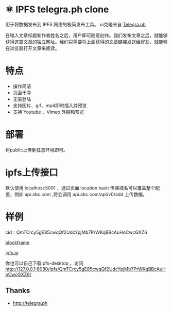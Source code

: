 
# ⚛ IPFS telegra.ph clone

用于将数据发布到 IPFS 网络的极简发布工具。
ui克隆来自 [Telegra.ph](http://telegra.ph)

在输入文章标题和作者姓名之后，用户即可随意创作。我们发布文章之后，就能够获得这篇文章的独立网址。我们只需要将上面获得的文章链接发送给好友，就能够在浏览器打开文章来阅读。

# 特点
* 操作简洁
* 页面干净
* 无需登陆
* 支持图片、gif、mp4即时插入并预览
* 支持 Youtube 、Vimeo 外链和预览

# 部署 

将public上传到任意环境即可。

# ipfs上传接口

默认使用 localhost:5001 ，通过页面 location.hash 传递域名可以覆盖整个配置，例如 api.abc.com ,将会调用 api.abc.com/api/v0/add 上传数据。

# 样例

cid：QmTCrcy5gE85cwqQf2UdcYpjMb7PrWKqBBcAuHoCwcGXZ6

[blockframe](https://ipfs.blockframe.io/ipfs/QmTCrcy5gE85cwqQf2UdcYpjMb7PrWKqBBcAuHoCwcGXZ6/#cdn.ipfsscan.io)

[ipfs.io](https://ipfs.io/ipfs/QmTCrcy5gE85cwqQf2UdcYpjMb7PrWKqBBcAuHoCwcGXZ6/#cdn.ipfsscan.io)

你也可以自己下载ipfs-desktop ，访问 http://127.0.0.1:8080/ipfs/QmTCrcy5gE85cwqQf2UdcYpjMb7PrWKqBBcAuHoCwcGXZ6/

## Thanks
 * http://telegra.ph
